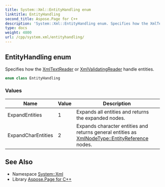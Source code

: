 ```yaml
---
title: System::Xml::EntityHandling enum
linktitle: EntityHandling
second_title: Aspose.Page for C++
description: 'System::Xml::EntityHandling enum. Specifies how the XmlTextReader or XmlValidatingReader handle entities in C++.'
type: docs
weight: 4800
url: /cpp/system.xml/entityhandling/
---
```

## EntityHandling enum


Specifies how the [XmlTextReader](../xmltextreader/) or [XmlValidatingReader](../xmlvalidatingreader/) handle entities.

```cpp
enum class EntityHandling
```

### Values

| Name | Value | Description |
| --- | --- | --- |
| ExpandEntities | 1 | Expands all entities and returns the expanded nodes. |
| ExpandCharEntities | 2 | Expands character entities and returns general entities as [XmlNodeType::EntityReference](../xmlnodetype/) nodes. |

## See Also

* Namespace [System::Xml](../)
* Library [Aspose.Page for C++](../../)
